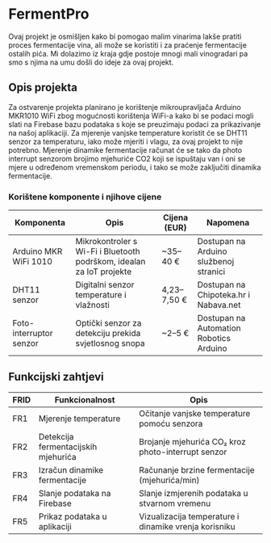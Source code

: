 # FermentPro

Ovaj projekt je osmišljen kako bi pomogao malim vinarima lakše pratiti proces fermentacije vina, ali može se koristiti i za praćenje fermentacije ostalih pića. Mi dolazimo iz kraja gdje postoje mnogi mali vinogradari pa smo s njima na umu došli do ideje za ovaj projekt.

## Opis projekta
Za ostvarenje projekta planirano je korištenje mikroupravljača Arduino MKR1010 WiFi zbog mogućnosti korištenja WiFi-a kako bi se podaci mogli slati na Firebase bazu podataka s koje se preuzimaju podaci za prikazivanje na našoj aplikaciji. Za mjerenje vanjske temperature koristit će se DHT11 senzor za temperaturu, iako može mjeriti i vlagu, za ovaj projekt to nije potrebno. Mjerenje dinamike fermentacije računat će se tako da photo interrupt senzorom brojimo mjehuriće CO2 koji se ispuštaju van i oni se mjere u određenom vremenskom periodu, i tako se može zaključiti dinamika fermentacije.

  ### Korištene komponente i njihove cijene

  |Komponenta | Opis | Cijena (EUR) | Napomena|
  |------------|-------|---------------|-----------|
  |Arduino MKR WiFi 1010 | Mikrokontroler s Wi-Fi i Bluetooth podrškom, idealan za IoT projekte | ~35–40 € | Dostupan na Arduino službenoj stranici|
  DHT11 senzor | Digitalni senzor temperature i vlažnosti | 4,23–7,50 € | Dostupan na Chipoteka.hr i Nabava.net|
  Foto-interruptor senzor | Optički senzor za detekciju prekida svjetlosnog snopa | ~2–5 € | Dostupan na Automation Robotics Arduino|

## Funkcijski zahtjevi

FRID | Funkcionalnost | Opis
-----|-----------------|---------
FR1 | Mjerenje temperature | Očitanje vanjske temperature pomoću senzora
FR2 | Detekcija fermentacijskih mjehurića | Brojanje mjehurića CO₂ kroz photo-interrupt senzor
FR3 | Izračun dinamike fermentacije | Računanje brzine fermentacije (mjehurića/min)
FR4 | Slanje podataka na Firebase | Slanje izmjerenih podataka u stvarnom vremenu
FR5 | Prikaz podataka u aplikaciji | Vizualizacija temperature i dinamike vrenja korisniku
